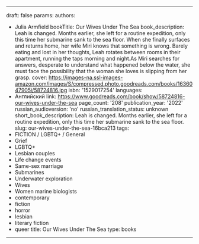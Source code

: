 ---
draft: false
params:
  authors:
  - Julia Armfield
  bookTitle: Our Wives Under The Sea
  book_description: Leah is changed. Months earlier, she left for a routine expedition,
    only this time her submarine sank to the sea floor. When she finally surfaces
    and returns home, her wife Miri knows that something is wrong. Barely eating and
    lost in her thoughts, Leah rotates between rooms in their apartment, running the
    taps morning and night.As Miri searches for answers, desperate to understand what
    happened below the water, she must face the possibility that the woman she loves
    is slipping from her grasp.
  cover: https://images-na.ssl-images-amazon.com/images/S/compressed.photo.goodreads.com/books/1636047905i/58724816.jpg
  isbn: '1529017254'
  languages:
  - Английский
  link: https://www.goodreads.com/book/show/58724816-our-wives-under-the-sea
  page_count: '208'
  publication_year: '2022'
  russian_audioversion: 'no'
  russian_translation_status: unknown
  short_book_description: Leah is changed. Months earlier, she left for a routine
    expedition, only this time her submarine sank to the sea floor.
  slug: our-wives-under-the-sea-16bca213
  tags:
  - FICTION / LGBTQ+ / General
  - Grief
  - LGBTQ+
  - Lesbian couples
  - Life change events
  - Same-sex marriage
  - Submarines
  - Underwater exploration
  - Wives
  - Women marine biologists
  - contemporary
  - fiction
  - horror
  - lesbian
  - literary fiction
  - queer
title: Our Wives Under The Sea
type: books
------
